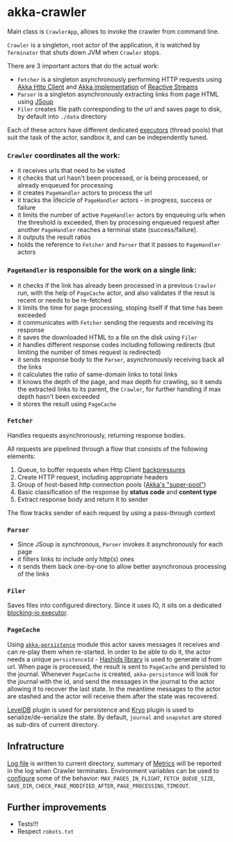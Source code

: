 # akka-crawler

Main class is `CrawlerApp`, allows to invoke the crawler from command line.

`Crawler` is a singleton, root actor of the application, it is watched by `Terminator` that shuts down JVM when `Crawler` stops.

There are 3 important actors that do the actual work: 
* `Fetcher` is a singleton asynchronously performing HTTP requests using [Akka Http Client](https://doc.akka.io/docs/akka-http/current/client-side/index.html) and [Akka implementation](https://doc.akka.io/docs/akka/current/stream/index.html) of [Reactive Streams](http://www.reactive-streams.org/)
* `Parser` is a singleton asynchronously extracting links from page HTML using [JSoup](https://jsoup.org/)
* `Filer` creates file path corresponding to the url and saves page to disk, by default into `./data` directory

Each of these actors have different dedicated [executors](https://doc.akka.io/docs/akka/current/dispatchers.html) (thread pools) that suit the task of the actor, sandbox it, and can be independently tuned.

### `Crawler` coordinates all the work: 
* it receives urls that need to be visited
* it checks that url hasn't been processed, or is being processed, or already enqueued for processing
* it creates `PageHandler` actors to process the url
* it tracks the lifecicle of `PageHandler` actors - in progress, success or failure
* it limits the number of active `PageHandler` actors by enqueuing urls when the threshold is exceeded, then by processing enqueued request after another `PageHandler` reaches a terminal state (success/failure).
* it outputs the result ratios
* holds the reference to `Fetcher` and `Parser` that it passes to `PageHandler` actors

### `PageHandler` is responsible for the work on a single link:
* it checks if the link has already been processed in a previous `Crawler` run, with the help of `PageCache` actor, and also validates if the resut is recent or needs to be re-fetched
* it limits the time for page processing, stoping itself if that time has been exceeded
* it communicates with `Fetcher` sending the requests and receiving its response
* it saves the downloaded HTML to a file on the disk using `Filer`
* it handles different response codes including following redirects (but limiting the number of times request is redirected)
* it sends response body to the `Parser`, asynchronously receiving back all the links
* it calculates the ratio of same-domain links to total links
* it knows the depth of the page, and max depth for crawling, so it sends the extracted links to its parent, the `Crawler`, for further handling if max depth hasn't been exceeded
* it stores the result using `PageCache`

### `Fetcher`
Handles requests asynchronously, returning response bodies.

All requests are pipelined through a flow that consists of the following elements:
1. Queue, to buffer requests when Http Client [backpressures](https://doc.akka.io/docs/akka/2.5.3/scala/stream/stream-flows-and-basics.html#back-pressure-explained)
1. Create HTTP request, including appropriate headers
1. Group of host-based http connection pools ([Akka's "super-pool"](https://doc.akka.io/docs/akka-http/current/client-side/request-level.html#flow-based-variant))
1. Basic classification of the response by **status code** and **content type**
1. Extract response body and return it to sender

The flow tracks sender of each request by using a pass-through context

### `Parser`
* Since JSoup is synchronous, `Parser` invokes it asynchronously for each page
* it filters links to include only http(s) ones
* it sends them back one-by-one to allow better asynchronous processing of the links

### `Filer`
Saves files into configured directory. Since it uses IO, it sits on a dedicated [blocking-io executor](https://doc.akka.io/docs/akka/current/stream/stream-io.html#streaming-file-io).

### `PageCache`
Using [`akka-persistence`](https://doc.akka.io/docs/akka/current/persistence.html) module this actor saves messages it receives and can re-play them when re-started.
In order to be able to do it, the actor needs a unique `persistenceId` - [Hashids library](https://hashids.org/) is used to generate id from url.
When page is processed, the result is sent to `PageCache` and persisted to the journal.
Whenever `PageCache` is created, `akka-persistence` will look for the journal with the id, and send the messages in the journal to the actor allowing it to recover the last state. In the meantime messages to the actor are stashed and the actor will receive them after the state was recovered.

[LevelDB](https://github.com/google/leveldb) plugin is used for persistence and [Kryo](https://github.com/EsotericSoftware/kryo) plugin is used to serialize/de-serialize the state.
By default, `journal` and `snapshot` are stored as sub-dirs of current directory.

## Infratructure
[Log file](https://www.slf4j.org/) is written to current directory, summary of [Metrics](https://metrics.dropwizard.io/) will be reported in the log when Crawler terminates.
Environment variables can be used to [configure](https://github.com/lightbend/config) some of the behavior: `MAX_PAGES_IN_FLIGHT`, `FETCH_QUEUE_SIZE`, `SAVE_DIR`, `CHECK_PAGE_MODIFIED_AFTER`, `PAGE_PROCESSING_TIMEOUT`. 

## Further improvements
* Tests!!!
* Respect `robots.txt`



